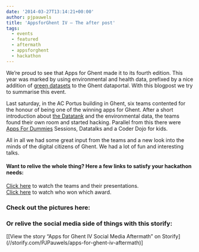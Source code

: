 ```yaml
---
date: '2014-03-27T13:14:21+00:00'
author: pjpauwels
title: 'AppsforGhent IV – The after post'
tags:
  - events
  - featured
  - aftermath
  - appsforghent
  - hackathon
---
```


We’re proud to see that Apps for Ghent made it to its fourth edition. This year was marked by using environmental and health data, prefixed by a nice addition of [green datasets](http://data.gent.be/datasets?field_categorie_tid%5B%5D=7&field_categorie_tid%5B%5D=11&field_geografische_data_value=0) to the Ghent dataportal. With this blogpost we try to summarise this event.

Last saturday, in the AC Portus building in Ghent, six teams contented for the honour of being one of the winning apps for Ghent. After a short introduction about [the Datatank](http://thedatatank.com/) and the environmental data, the teams found their own room and started hacking. Parallel from this there were [Apps For Dummies](http://openbelgium.be/2014/03/apps-for-dummies/) Sessions, Datatalks and a Coder Dojo for kids.

All in all we had some great input from the teams and a new look into the minds of the digital citizens of Ghent. We had a lot of fun and interesting talks.

#### Want to relive the whole thing? Here a few links to satisfy your hackathon needs:

[Click here](http://appsforghent.be/apps-for-ghent-4/de-teams-en-hun-project/) to watch the teams and their presentations.  
[Click here](http://appsforghent.be/apps-for-ghent-4/de-teams-en-hun-project/de-winnaars-apps-for-ghent-iv/) to watch who won which award.

### Check out the pictures here:

### Or relive the social media side of things with this storify:

<div class="storify">[[View the story “Apps for Ghent IV Social Media Aftermath” on Storify](//storify.com/PJPauwels/apps-for-ghent-iv-aftermath)]</div>
